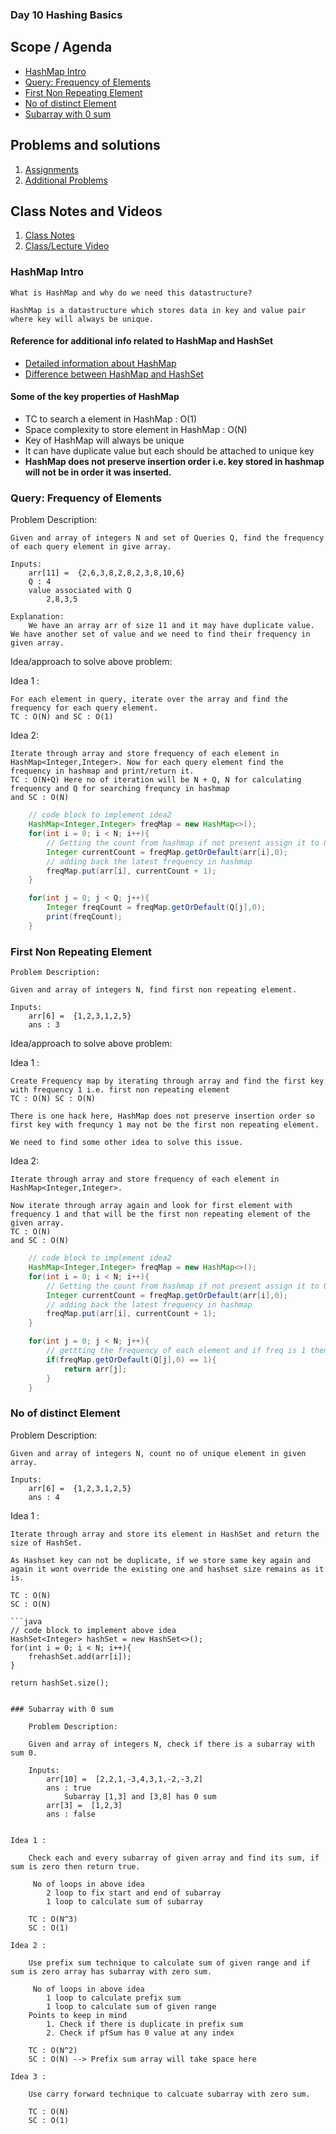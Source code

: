 ### Day 10 Hashing Basics

## Scope / Agenda

- [HashMap Intro](#hashmap-intro)
- [Query: Frequency of Elements](#query-frequency-of-elements)
- [First Non Repeating Element](#first-non-repeating-element)
- [No of distinct Element](#no-of-distinct-element)
- [Subarray with 0 sum](#subarray-with-0-sum)

## Problems and solutions

1. [Assignments](https://github.com/rajpiyush220/Algorithms/tree/master/problems/src/main/java/com/learning/scaler/intermediate/hashing/assignment)
2. [Additional Problems](https://github.com/rajpiyush220/Algorithms/tree/master/problems/src/main/java/com/learning/scaler/intermediate/hashing/additional)


## Class Notes and Videos

1. [Class Notes](/Notes/class_Notes/DSA%20Intermediate%20Notes/10%20Hashing%20Basics(13-09-23).pdf)
2. [Class/Lecture Video](https://www.youtube.com/watch?v=iMkMZ9u6Xro)


### HashMap Intro
    What is HashMap and why do we need this datastructure?
    
    HashMap is a datastructure which stores data in key and value pair where key will always be unique.

#### Reference for additional info related to HashMap and HashSet

* [Detailed information about HashMap](https://www.scaler.com/topics/java/hashmap-in-java/)
* [Difference between HashMap and HashSet](https://www.scaler.com/topics/hashset-vs-hashmap/)

#### Some of the key properties of HashMap
- TC to search a element in HashMap : O(1)
- Space complexity to store element in HashMap : O(N)
- Key of HashMap will always be unique
- It can have duplicate value but each should be attached to unique key
- **HashMap does not preserve insertion order i.e. key stored in hashmap will not be in order it was inserted.**

### Query: Frequency of Elements

 Problem Description:
    
    Given and array of integers N and set of Queries Q, find the frequency of each query element in give array.
    
    Inputs:
        arr[11] =  {2,6,3,8,2,8,2,3,8,10,6}
        Q : 4
        value associated with Q
            2,8,3,5

    Explanation:
        We have an array arr of size 11 and it may have duplicate value. We have another set of value and we need to find their frequency in given array.


 Idea/approach to solve above problem:

  Idea 1 :
   
    For each element in query, iterate over the array and find the frequency for each query element.
    TC : O(N) and SC : O(1)

    

 Idea 2:
    
    Iterate through array and store frequency of each element in HashMap<Integer,Integer>. Now for each query element find the frequency in hashmap and print/return it.
    TC : O(N+Q) Here no of iteration will be N + Q, N for calculating frequency and Q for searching frequncy in hashmap 
    and SC : O(N)

```java
    // code block to implement idea2
    HashMap<Integer,Integer> freqMap = new HashMap<>();
    for(int i = 0; i < N; i++){
        // Getting the count from hashmap if not present assign it to 0
        Integer currentCount = freqMap.getOrDefault(arr[i],0);
        // adding back the latest frequency in hashmap
        freqMap.put(arr[i], currentCount + 1);
    }

    for(int j = 0; j < Q; j++){
        Integer freqCount = freqMap.getOrDefault(Q[j],0);
        print(freqCount);
    }

```

### First Non Repeating Element
    Problem Description:
    
    Given and array of integers N, find first non repeating element.
    
    Inputs:
        arr[6] =  {1,2,3,1,2,5}
        ans : 3

Idea/approach to solve above problem:

  Idea 1 :
   
    Create Frequency map by iterating through array and find the first key with frequency 1 i.e. first non repeating element
    TC : O(N) SC : O(N)

    There is one hack here, HashMap does not preserve insertion order so first key with frequncy 1 may not be the first non repeating element.

    We need to find some other idea to solve this issue.


 Idea 2:
    
    Iterate through array and store frequency of each element in HashMap<Integer,Integer>. 
    
    Now iterate through array again and look for first element with frequency 1 and that will be the first non repeating element of the given array.
    TC : O(N)
    and SC : O(N)

```java
    // code block to implement idea2
    HashMap<Integer,Integer> freqMap = new HashMap<>();
    for(int i = 0; i < N; i++){
        // Getting the count from hashmap if not present assign it to 0
        Integer currentCount = freqMap.getOrDefault(arr[i],0);
        // adding back the latest frequency in hashmap
        freqMap.put(arr[i], currentCount + 1);
    }

    for(int j = 0; j < N; j++){
        // gettting the frequency of each element and if freq is 1 then that will be the first non repeating element
        if(freqMap.getOrDefault(Q[j],0) == 1){
            return arr[j];
        }
    }

```

### No of distinct Element

Problem Description:
    
    Given and array of integers N, count no of unique element in given array.
    
    Inputs:
        arr[6] =  {1,2,3,1,2,5}
        ans : 4

Idea 1 :
   
    Iterate through array and store its element in HashSet and return the size of HashSet.

    As Hashset key can not be duplicate, if we store same key again and again it wont override the existing one and hashset size remains as it is.
    
    TC : O(N)
    SC : O(N)

    ```java
    // code block to implement above idea
    HashSet<Integer> hashSet = new HashSet<>();
    for(int i = 0; i < N; i++){
        frehashSet.add(arr[i]);
    }

    return hashSet.size();
```

### Subarray with 0 sum

    Problem Description:
    
    Given and array of integers N, check if there is a subarray with sum 0.
    
    Inputs:
        arr[10] =  [2,2,1,-3,4,3,1,-2,-3,2]
        ans : true
            Subarray [1,3] and [3,8] has 0 sum
        arr[3] =  [1,2,3]
        ans : false
        

Idea 1 :
   
    Check each and every subarray of given array and find its sum, if sum is zero then return true.

     No of loops in above idea
        2 loop to fix start and end of subarray
        1 loop to calculate sum of subarray
    
    TC : O(N^3)
    SC : O(1)

Idea 2 :
   
    Use prefix sum technique to calculate sum of given range and if sum is zero array has subarray with zero sum.

     No of loops in above idea
        1 loop to calculate prefix sum
        1 loop to calculate sum of given range
    Points to keep in mind
        1. Check if there is duplicate in prefix sum
        2. Check if pfSum has 0 value at any index
    
    TC : O(N^2)
    SC : O(N) --> Prefix sum array will take space here

Idea 3 :
   
    Use carry forward technique to calcuate subarray with zero sum.
    
    TC : O(N)
    SC : O(1)

   



